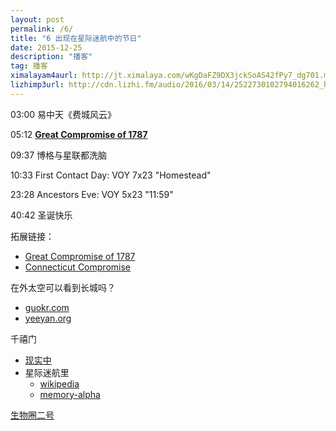 ```yaml
---
layout: post
permalink: /6/
title: "6 出现在星际迷航中的节日"
date: 2015-12-25
description: "播客"
tag: 播客
ximalayam4aurl: http://jt.ximalaya.com/wKgDaFZ9DX3jckSoAS42fPy7_dg701.m4a?channel=rss&album_id=3135361&track_id=11064533&uid=6418191&jt=http://audio.xmcdn.com/group15/M07/D4/C4/wKgDaFZ9DX3jckSoAS42fPy7_dg701.m4a
lizhimp3url: http://cdn.lizhi.fm/audio/2016/03/14/2522730102794016262_hd.mp3
---   
```


03:00 易中天《费城风云》

05:12 [**Great Compromise of 1787**](https://en.wikipedia.org/wiki/Connecticut_Compromise)

09:37 博格与星联都洗脑

10:33 First Contact Day: VOY 7x23 &quot;Homestead&quot;

23:28 Ancestors Eve: VOY 5x23 &quot;11:59&quot;

40:42 圣诞快乐

拓展链接：

* [Great Compromise of 1787](https://en.wikipedia.org/wiki/Connecticut_Compromise)
* [Connecticut Compromise](https://en.wikipedia.org/wiki/Connecticut_Compromise)

在外太空可以看到长城吗？

* [guokr.com](http://www.guokr.com/question/122155/)
* [yeeyan.org](http://article.yeeyan.org/view/160977/115501/)

千禧门

* [现实中](https://en.wikipedia.org/wiki/Millennium_Gate)
* 星际迷航里
	* [wikipedia](https://en.wikipedia.org/wiki/Millennium_Gate)
	* [memory-alpha](http://memory-alpha.wikia.com/wiki/Millennium_Gate)
	
[生物圈二号](https://en.wikipedia.org/wiki/Biosphere_2)
